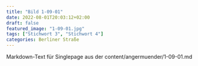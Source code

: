 ```yaml
---
title: "Bild 1-09-01"
date: 2022-08-01T20:03:12+02:00
draft: false
featured_image: "1-09-01.jpg"
tags: ["Stichwort 3", "Stichwort 4"]
categories: Berliner Straße
---
```



Markdown-Text für Singlepage aus der content/angermuender/1-09-01.md
